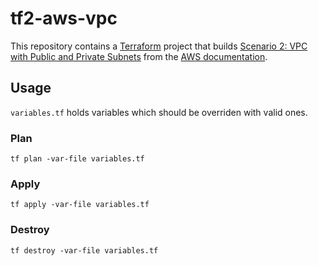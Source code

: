 # tf2-aws-vpc

This repository contains a [Terraform][] project that builds [Scenario 2: VPC
with Public and Private Subnets][scenario_two] from the [AWS documentation][].

## Usage

`variables.tf` holds variables which should be overriden with valid ones.

### Plan

```
tf plan -var-file variables.tf 
```

### Apply

```
tf apply -var-file variables.tf 
```

### Destroy

```
tf destroy -var-file variables.tf 
```



[Terraform]: http://terraform.io
[scenario_two]: http://docs.aws.amazon.com/AmazonVPC/latest/UserGuide/VPC_Scenario2.html
[AWS documentation]: http://aws.amazon.com/documentation/
